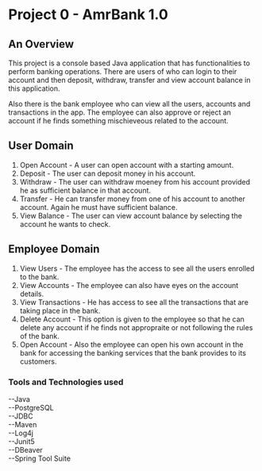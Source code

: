 # Project 0 - AmrBank 1.0 

## An Overview
 
 This project is a console based Java application that has functionalities to perform banking 
 operations. There are users of who can login to their account and then deposit, withdraw, transfer and
 view account balance in this application.
 
 Also there is the bank employee who can view all the users, accounts and transactions in the app. The employee can also 
 approve or reject an account if he finds something mischieveous related to the account. 
 
 ## User Domain
 
 1. Open Account - A user can open account with a starting amount. 
 2. Deposit - The user can deposit money in his account. 
 3. Withdraw - The user can withdraw moeney from his account provided he as sufficient balance in that account.
 4. Transfer - He can transfer money from one of his account to another account. Again he must have sufficient balance.
 5. View Balance - The user can view account balance by selecting the account he wants to check.
 
 ## Employee Domain
 
 1. View Users - The employee has the access to see all the users enrolled to the bank.
 2. View Accounts - The employee can also have eyes on the account details. 
 3. View Transactions - He has access to see all the transactions that are taking place in the bank.
 4. Delete Account - This option is given to the employee so that he can delete any account if he finds not appropraite or not following the rules of the bank.
 5. Open Account - Also the employee can open his own account in the bank for accessing the banking services that the bank provides to its customers.
 
 ### **Tools and Technologies used**
 --Java<br>
 --PostgreSQL<br>
 --JDBC<br>
 --Maven<br>
 --Log4j<br>
 --Junit5<br>
 --DBeaver<br>
 --Spring Tool Suite
 
